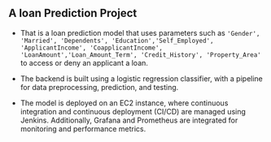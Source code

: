 ## A loan Prediction Project
- That is a loan prediction model that uses parameters such as `'Gender', 'Married', 'Dependents', 'Education','Self_Employed', 'ApplicantIncome', 'CoapplicantIncome', 'LoanAmount','Loan_Amount_Term', 'Credit_History', 'Property_Area'` to access or deny an applicant a loan.

- The backend is built using a logistic regression classifier, with a pipeline for data preprocessing, prediction, and testing. 
- The model is deployed on an EC2 instance, where continuous integration and continuous deployment (CI/CD) are managed using Jenkins. Additionally, Grafana and Prometheus are integrated for monitoring and performance metrics.

